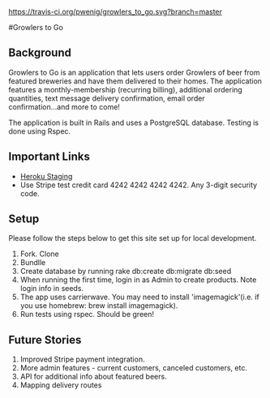 https://travis-ci.org/pwenig/growlers_to_go.svg?branch=master

#Growlers to Go

## Background
Growlers to Go is an application that lets users order Growlers of beer from featured breweries and have
them delivered to their homes. The application features a monthly-membership (recurring billing), additional
ordering quantities, text message delivery confirmation, email order confirmation...and more to come!

The application is built in Rails and uses a PostgreSQL database. Testing is done using Rspec.

## Important Links

* [Heroku Staging](http://growlers-to-go.herokuapp.com/)
* Use Stripe test credit card 4242 4242 4242 4242. Any 3-digit security code.


## Setup
Please follow the steps below to get this site set up for local development.
1. Fork. Clone
2. Bundlle
3. Create database by running rake db:create db:migrate db:seed
4. When running the first time, login in as Admin to create products. Note login info in seeds.
5. The app uses carrierwave. You may need to install 'imagemagick'(i.e. if you use homebrew: brew install imagemagick).
6. Run tests using rspec. Should be green!

## Future Stories
1. Improved Stripe payment integration.
2. More admin features - current customers, canceled customers, etc.
3. API for additional info about featured beers.
4. Mapping delivery routes

